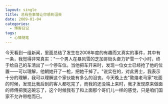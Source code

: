 ```yaml
---
layout: single
title: 总有些事情让你感到沮丧
date: 2009-01-04
categories:
  - 博客日记
tags:
  - 心情随笔
---
```


今天看到一组新闻，里面总结了发生在2008年度的有趣而又真实的事件，其中有一条，我觉得非常真实：\"一个男人在暴风雪的芝加哥街头奋力铲雪一个小时，终于给自己的车清出了一个停车位。当他把车开来时，发现一位女士已经抢了他的位置——可以理解，他朝她开了一枪，把她干掉了。\"说实在的，对此男士，我表示十分的理解，我可以理解这个家伙能有多么的沮丧。今天晚上去\"敦煌老马家\"吃面的时候，发现比我后到的客人都吃完了，而我的还没端上来时，我才发现原来做面的师傅把我这碗忘了，这个时候我有了和上面那个哥们儿一样的感觉，只是咱们国家不允许带枪而已。
